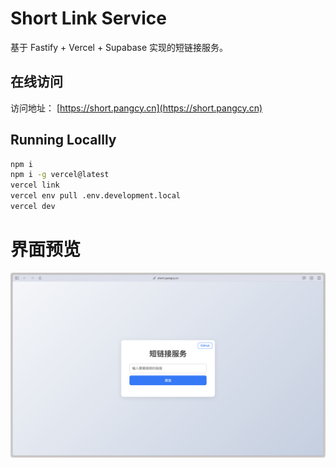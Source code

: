 <!--
 * @Author: zi.yang
 * @Date: 2024-12-11 19:24:33
 * @LastEditors: zi.yang
 * @LastEditTime: 2024-12-12 19:23:51
 * @Description: 
 * @FilePath: /short-link/README.md
-->
# Short Link Service

基于 Fastify + Vercel + Supabase 实现的短链接服务。

## 在线访问

访问地址： [https://short.pangcy.cn](https://short.pangcy.cn)

## Running Locallly

```bash
npm i
npm i -g vercel@latest
vercel link
vercel env pull .env.development.local
vercel dev
```

# 界面预览

![预览](./readme/image.png)
